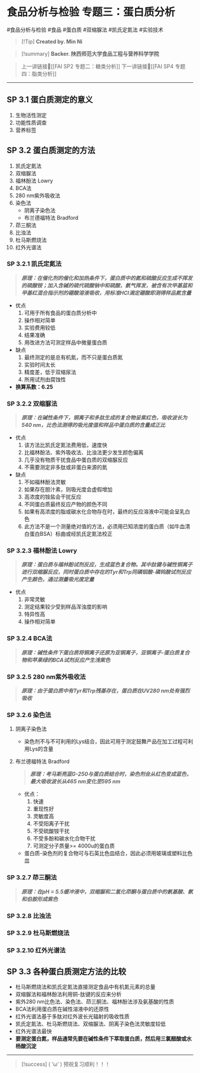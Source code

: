 # 食品分析与检验 专题三：蛋白质分析
#食品分析与检验 #食品 #蛋白质 #双缩脲法 #凯氏定氮法 #实验技术


> [!Tip] **Created by. Min Ni**

> [!summary] **Backer. 陕西师范大学食品工程与营养科学学院**

> 上一讲链接🔗[[FAI SP2 专题二：糖类分析]]
> 下一讲链接🔗[[FAI SP4 专题四：脂类分析]]

---
## SP 3.1 蛋白质测定的意义
1. 生物活性测定
2. 功能性质调查
3. 营养标签

## SP 3.2 蛋白质测定的方法
1. 凯氏定氮法
2. 双缩脲法
3. 福林酚法 Lowry
4. BCA法
5. 280 nm紫外吸收法
6. 染色法
	- 阴离子染色法
	- 布兰德福特法 Bradford
7. 茚三酮法
8. 比浊法
9. 杜马斯燃烧法
10. 红外光谱法
### SP 3.2.1 凯氏定氮法

>***原理：在催化剂的催化和加热条件下，蛋白质中的氮和硫酸反应生成不挥发的硫酸铵；加入含碱的硫代硫酸钠中和硫酸，氨气挥发，被含有次甲基蓝和甲基红混合指示剂的硼酸溶液吸收，用标准HCl滴定硼酸即测得样品氮含量***

- 优点
	1. 可用于所有食品的蛋白质分析中
	2. 操作相对简单
	3. 实验费用较低
	4. 结果准确
	5. 用改进方法可测定样品中微量蛋白质
- 缺点
	1. 最终测定的是总有机氮，而不只是蛋白质氮
	2. 实验时间太长
	3. 精度差，低于双缩尿法
	4. 所用试剂由腐蚀性
- **换算系数：6.25**
### SP 3.2.2 双缩脲法

>***原理：在碱性条件下，铜离子和多肽生成的复合物呈紫红色，吸收波长为540 nm，比色法测得的吸光度值和样品中蛋白质的含量成正比***

- 优点
	1. 该方法比凯氏定氮法费用低，速度快
	2. 比福林酚法、紫外吸收法、比浊法更少发生颜色偏离
	3. 几乎没有物质干扰食品中蛋白质的双缩脲反应
	4. 不需要测定非多肽或非蛋白来源的氮
- 缺点
	1. 不如福林酚法灵敏
	2. 如果存在胆汁素，则吸光度会虚假增加
	3. 高浓度的铵盐会干扰反应
	4. 不同蛋白质最终反应产物的颜色不同
	5. 如果有高浓度的脂或碳水化合物存在时，最终的反应溶液中可能会呈乳白色
	6. 此方法不是一个测量绝对值的方法，必须用已知浓度的蛋白质（如牛血清白蛋白BSA）标曲或经凯氏定氮法校正
### SP 3.2.3 福林酚法 Lowry

>***原理：蛋白质与福林酚试剂反应，生成蓝色复合物。其中肽键与碱性铜离子进行双缩脲反应，同时蛋白质中存在的Tyr和Trp同磷钼酸-磷钨酸试剂反应产生颜色，通过测量吸光度定量***

- 优点
	1. 非常灵敏
	2. 测定结果较少受到样品浑浊度的影响
	3. 特异性高
	4. 操作相对简单
### SP 3.2.4 BCA法

>***原理：碱性条件下蛋白质将铜离子还原为亚铜离子，亚铜离子-蛋白质复合物和苹果绿的BCA试剂反应产生浅紫色***

### SP 3.2.5 280 nm紫外吸收法

>***原理：由于蛋白质中有Tyr和Trp残基存在，蛋白质在UV280 nm处有强烈吸收***

### SP 3.2.6 染色法
1. 阴离子染色法
	- 染色剂不与不可利用的Lys结合，因此可用于测定鼓舞产品在加工过程可利用Lys的含量
2. 布兰德福特法 Bradford
	>***原理：考马斯亮蓝G-250与蛋白质结合时，染色剂会从红色变成蓝色，最大吸收波长从465 nm变化至595 nm***

	- 优点：
		1. 快速
		2. 重现性好
		3. 灵敏度高
		4. 不受阳离子干扰
		5. 不受硫酸铵干扰
		6. 不受多酚和碳水化合物干扰
		7. 可测定分子质量>= 4000u的蛋白质
	- 蛋白质-染色剂的复合物可与石英比色皿结合，因此必须用玻璃或塑料比色皿
### SP 3.2.7 茚三酮法

>***原理：在pH = 5.5缓冲液中，双缩脲和二氢化茚酮与蛋白质中的氨基酸、氨和伯胺形成紫色***
### SP 3.2.8 比浊法
### SP 3.2.9 杜马斯燃烧法
### SP 3.2.10 红外光谱法
## SP 3.3 各种蛋白质测定方法的比较
- 杜马斯燃烧法和凯氏定氮法直接测定食品中有机氮元素的总量
- 双缩脲法和福林酚法利用铜-肽键的反应来分析
- 紫外280 nm比色法、染色法、茚三酮法、福林酚法涉及氨基酸的性质
- BCA法利用蛋白质在碱性溶液中的还原性
- 红外光谱法基于多肽对红外波长光辐射的吸收性质
- 凯氏定氮法、杜马斯燃烧法、双缩脲法、阴离子染色法灵敏度较低
- 红外光谱法最快
- **要测定蛋白氮，样品通常先要在碱性条件下萃取蛋白质，然后用三氯醋酸或水杨酸沉淀**

---
> [!success] ( ’ω’ ) 预祝复习顺利！！！       


